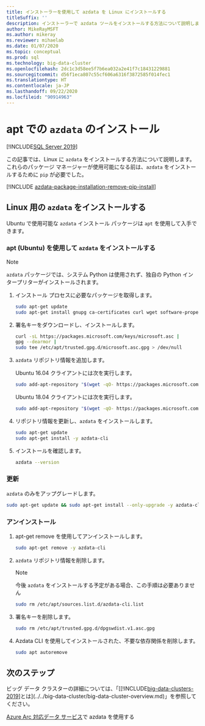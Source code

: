 ```yaml
---
title: インストーラーを使用して azdata を Linux にインストールする
titleSuffix: ''
description: インストーラーで azdata ツールをインストールする方法について説明します (Linux)。
author: MikeRayMSFT
ms.author: mikeray
ms.reviewer: mihaelab
ms.date: 01/07/2020
ms.topic: conceptual
ms.prod: sql
ms.technology: big-data-cluster
ms.openlocfilehash: 2dc1c3d58ee5f7b6ea032a2e41f7c18431229881
ms.sourcegitcommit: d56f1eca807c55cf606a6316f3872585f014fec1
ms.translationtype: HT
ms.contentlocale: ja-JP
ms.lasthandoff: 09/22/2020
ms.locfileid: "90914963"
---
```

# <a name="install-azdata-with-apt"></a>apt での `azdata` のインストール

[!INCLUDE[SQL Server 2019](../../includes/applies-to-version/azdata.md)]

この記事では、Linux に `azdata` をインストールする方法について説明します。 これらのパッケージ マネージャーが使用可能になる前は、`azdata` をインストールするために `pip` が必要でした。

[!INCLUDE [azdata-package-installation-remove-pip-install](../../includes/azdata-package-installation-remove-pip-install.md)]

## <a name="install-azdata-for-linux"></a><a id="linux"></a>Linux 用の `azdata` をインストールする

Ubuntu で使用可能な `azdata` インストール パッケージは `apt` を使用して入手できます。

### <a name="install-azdata-with-apt-ubuntu"></a><a id="azdata-apt"></a>apt (Ubuntu) を使用して `azdata` をインストールする

>[!NOTE]
>`azdata` パッケージでは、システム Python は使用されず、独自の Python インタープリターがインストールされます。

1. インストール プロセスに必要なパッケージを取得します。

    ```bash
    sudo apt-get update
    sudo apt-get install gnupg ca-certificates curl wget software-properties-common apt-transport-https lsb-release -y
    ```

2. 署名キーをダウンロードし、インストールします。

    ```bash
    curl -sL https://packages.microsoft.com/keys/microsoft.asc |
    gpg --dearmor |
    sudo tee /etc/apt/trusted.gpg.d/microsoft.asc.gpg > /dev/null
    ```

3. `azdata` リポジトリ情報を追加します。

   Ubuntu 16.04 クライアントには次を実行します。
    ```bash
    sudo add-apt-repository "$(wget -qO- https://packages.microsoft.com/config/ubuntu/16.04/prod.list)"
    ```

   Ubuntu 18.04 クライアントには次を実行します。
    ```bash
    sudo add-apt-repository "$(wget -qO- https://packages.microsoft.com/config/ubuntu/18.04/prod.list)"
    ```

4. リポジトリ情報を更新し、`azdata` をインストールします。

    ```bash
    sudo apt-get update
    sudo apt-get install -y azdata-cli
    ```

5. インストールを確認します。

    ```bash
    azdata --version
    ```

### <a name="update"></a>更新

`azdata` のみをアップグレードします。

```bash
sudo apt-get update && sudo apt-get install --only-upgrade -y azdata-cli
```

### <a name="uninstall"></a>アンインストール

1. apt-get remove を使用してアンインストールします。

    ```bash
    sudo apt-get remove -y azdata-cli
    ```

2. `azdata` リポジトリ情報を削除します。

    >[!NOTE]
    >今後 `azdata` をインストールする予定がある場合、この手順は必要ありません

    ```bash
    sudo rm /etc/apt/sources.list.d/azdata-cli.list
    ```

3. 署名キーを削除します。

    ```bash
    sudo rm /etc/apt/trusted.gpg.d/dpgswdist.v1.asc.gpg
    ```

4. Azdata CLI を使用してインストールされた、不要な依存関係を削除します。

    ```bash
    sudo apt autoremove
    ```

## <a name="next-steps"></a>次のステップ

ビッグ データ クラスターの詳細については、「[[!INCLUDE[big-data-clusters-2019](../../includes/ssbigdataclusters-ver15.md)]とは](../../big-data-cluster/big-data-cluster-overview.md)」を参照してください。

[Azure Arc 対応データ サービス](/azure/azure-arc/data/)で azdata を使用する